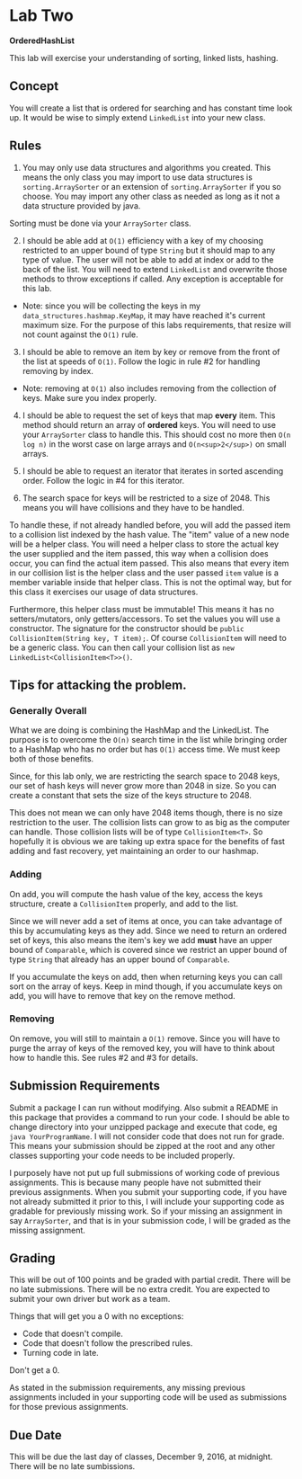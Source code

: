 # Lab Two
**OrderedHashList**

This lab will exercise your understanding of sorting, linked lists, hashing.

## Concept
You will create a list that is ordered for searching and has constant time look up. It would be wise to simply extend `LinkedList` into your new class.

## Rules

1. You may only use data structures and algorithms you created. This means the only class you may import to use data structures is `sorting.ArraySorter` or an extension of `sorting.ArraySorter` if you so choose. You may import any other class as needed as long as it not a data structure provided by java.

Sorting must be done via your `ArraySorter` class.


2. I should be able add at `O(1)` efficiency with a key of my choosing restricted to an upper bound of type `String` but it should map to any type of value. The user will not be able to add at index or add to the back of the list. You will need to extend `LinkedList` and overwrite those methods to throw exceptions if called. Any exception is acceptable for this lab.

  * Note: since you will be collecting the keys in my `data_structures.hashmap.KeyMap`, it may have reached it's current maximum size. For the purpose of this labs requirements, that resize will not count against the `O(1)` rule.

3. I should be able to remove an item by key or remove from the front of the list at speeds of `O(1)`. Follow the logic in rule #2 for handling removing by index.
  * Note: removing at `O(1)` also includes removing from the collection of keys. Make sure you index properly.

4. I should be able to request the set of keys that map **every** item. This method should return an array of **ordered** keys. You will need to use your `ArraySorter` class to handle this. This should cost no more then `O(n log n)` in the worst case on large arrays and `O(n<sup>2</sup>)` on small arrays.

5. I should be able to request an iterator that iterates in sorted ascending order. Follow the logic in #4 for this iterator.

6. The search space for keys will be restricted to a size of 2048. This means you will have collisions and they have to be handled.

To handle these, if not already handled before, you will add the passed item to a collision list indexed by the hash value. The "item" value of a new node will be a helper class. You will need a helper class to store the actual key the user supplied and the item passed, this way when a collision does occur, you can find the actual item passed. This also means that every item in our collision list is the helper class and the user passed `item` value is a member variable inside that helper class. This is not the optimal way, but for this class it exercises our usage of data structures.

Furthermore, this helper class must be immutable! This means it has no setters/mutators, only getters/accessors. To set the values you will use a constructor. The signature for the constructor should be `public CollisionItem(String key, T item);`. Of course `CollisionItem` will need to be a generic class. You can then call your collision list as `new LinkedList<CollisionItem<T>>()`.


## Tips for attacking the problem.
### Generally Overall
What we are doing is combining the HashMap and the LinkedList. The purpose is to overcome the `O(n)` search time in the list while bringing order to a HashMap who has no order but has `O(1)` access time. We must keep both of those benefits.

Since, for this lab only, we are restricting the search space to 2048 keys, our set of hash keys will never grow more than 2048 in size. So you can create a constant that sets the size of the keys structure to 2048.

This does not mean we can only have 2048 items though, there is no size restriction to the user. The collision lists can grow to as big as the computer can handle.  Those collision lists will be of type `CollisionItem<T>`. So hopefully it is obvious we are taking up extra space for the benefits of fast adding and fast recovery, yet maintaining an order to our hashmap.

### Adding
On add, you will compute the hash value of the key, access the keys structure, create a `CollisionItem` properly, and add to the list.

Since we will never add a set of items at once, you can take advantage of this by accumulating keys as they add. Since we need to return an ordered set of keys, this also means the item's key we add **must** have an upper bound of `Comparable`, which is covered since we restrict an upper bound of type `String` that already has an upper bound of `Comparable`.

If you accumulate the keys on add, then when returning keys you can call sort on the array of keys. Keep in mind though, if you accumulate keys on add, you will have to remove that key on the remove method.

### Removing
On remove, you will still to maintain a `O(1)` remove. Since you will have to purge the array of keys of the removed key, you will have to think about how to handle this. See rules #2 and #3 for details.

## Submission Requirements
Submit a package I can run without modifying. Also submit a README in this package that provides a command to run your code. I should be able to change directory into your unzipped package and execute that code, eg `java YourProgramName`. I will not consider code that does not run for grade. This means your submission should be zipped at the root and any other classes supporting your code needs to be included properly.

I purposely have not put up full submissions of working code of previous assignments. This is because many people have not submitted their previous assignments. When you submit your supporting code, if you have not already submitted it prior to this, I will include your supporting code as gradable for previously missing work. So if your missing an assignment in say `ArraySorter`, and that is in your submission code, I will be graded as the missing assignment.

## Grading
This will be out of 100 points and be graded with partial credit. There will be no late submissions. There will be no extra credit. You are expected to submit your own driver but work as a team.

Things that will get you a 0 with no exceptions:
  * Code that doesn't compile.
  * Code that doesn't follow the prescribed rules.
  * Turning code in late.

Don't get a 0.

As stated in the submission requirements, any missing previous assignments included in your supporting code will be used as submissions for those previous assignments.

## Due Date
This will be due the last day of classes, December 9, 2016, at midnight. There will be no late sumbissions.

